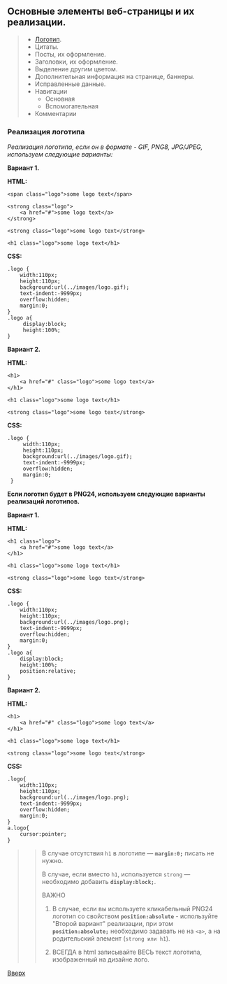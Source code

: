 ## Основные элементы веб-страницы и их реализации.

> * [Логотип](#реализация-логотипа).
> * Цитаты.
> * Посты, их оформление.
> * Заголовки, их оформление.
> * Выделение другим цветом.
> * Дополнительная информация на странице, баннеры.
> * Исправленные данные.
> * Навигации
>   * Основная
>   * Вспомогательная
> * Комментарии

### Реализация логотипа

_Реализация логотипа, если он в формате - GIF, PNG8, JPG/JPEG, используем следующие варианты:_

**Вариант 1.**

**HTML:**

```
<span class="logo">some logo text</span>

<strong class="logo">
    <a href="#">some logo text</a>
</strong>

<strong class="logo">some logo text</strong>

<h1 class="logo">some logo text</h1>
```

**CSS:**

```
.logo {
    width:110px;
    height:110px;
    background:url(../images/logo.gif);
    text-indent:-9999px;
    overflow:hidden;
    margin:0;
}
.logo a{
     display:block;
     height:100%;
}
```

**Вариант 2.**

**HTML:**

```
<h1>
    <a href="#" class="logo">some logo text</a>
</h1>

<h1 class="logo">some logo text</h1>

<strong class="logo">some logo text</strong>
```

**CSS:**

```
.logo {
     width:110px;
     height:110px;
     background:url(../images/logo.gif);
     text-indent:-9999px;
     overflow:hidden;
     margin:0;
 }
```

**Если логотип будет в PNG24, используем следующие варианты реализаций логотипов.**

**Вариант 1.**

**HTML:**

```
<h1 class="logo">
    <a href="#">some logo text</a>
</h1>

<h1 class="logo">some logo text</h1>

<strong class="logo">some logo text</strong>
```

**CSS:**

```
.logo {
    width:110px;
    height:110px;
    background:url(../images/logo.png);
    text-indent:-9999px;
    overflow:hidden;
    margin:0;
}
.logo a{
    display:block;
    height:100%;
    position:relative;
}
```

**Вариант 2.**

**HTML:**

```
<h1>
    <a href="#" class="logo">some logo text</a>
</h1>

<h1 class="logo">some logo text</h1>

<strong class="logo">some logo text</strong>
```

**CSS:**

```
.logo{
	width:110px;
	height:110px;
	background:url(../images/logo.png);
	text-indent:-9999px;
	overflow:hidden;
	margin:0;
}
a.logo{
	cursor:pointer;
}
```

> > В случае отсутствия `h1` в логотипе — **`margin:0;`** писать не нужно.
> >
> > В случае, если вместо `h1`, используется `strong` — необходимо добавить **`display:block;`**.
> >
> >
> >
> > ВАЖНО
> >
> > 1. В случае, если вы используете кликабельный PNG24 логотип со свойством **`position:absolute`** - используйте "Второй вариант" реализации, при этом **`position:absolute;`** необходимо задавать не на `<a>`, а на родительский элемент \(`strong или h1`\).
> >
> > 2. ВСЕГДА в html записывайте ВЕСЬ текст логотипа, изображенный на дизайне лого.

[Вверх](#основные-элементы-веб-страницы-и-их-реализации)

## 



